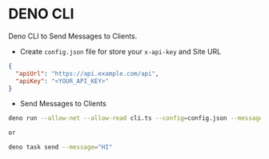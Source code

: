 # DENO CLI

Deno CLI to Send Messages to Clients.

- Create `config.json` file for store your `x-api-key` and Site URL

```json
{
  "apiUrl": "https://api.example.com/api",
  "apiKey": "<YOUR_API_KEY>"
}
```

- Send Messages to Clients

```sh
deno run --allow-net --allow-read cli.ts --config=config.json --message="HI"

or 

deno task send --message="HI"

```
